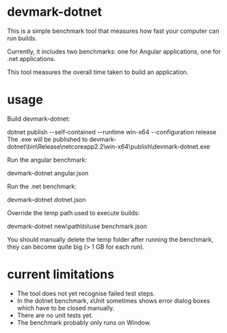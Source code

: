 ﻿# devmark-dotnet

This is a simple benchmark tool that measures how fast your computer can run builds.

Currently, it includes two benchmarks: one for Angular applications, one for .net applications.

This tool measures the overall time taken to build an application.

# usage

Build devmark-dotnet:


dotnet publish --self-contained --runtime win-x64 --configuration release
The .exe will be published to devmark-dotnet\bin\Release\netcoreapp2.2\win-x64\publish\devmark-dotnet.exe

Run the angular benchmark:

devmark-dotnet angular.json

Run the .net benchmark:

devmark-dotnet dotnet.json

Override the temp path used to execute builds:

devmark-dotnet new\path\to\use benchmark.json

You should manually delete the temp folder after running the benchmark, they can become quite big (> 1 GB for each run).


# current limitations

- The tool does not yet recognise failed test steps.
- In the dotnet benchmark, xUnit sometimes shows error dialog boxes which have to be closed manually.
- There are no unit tests yet.
- The benchmark probably only runs on Window.


